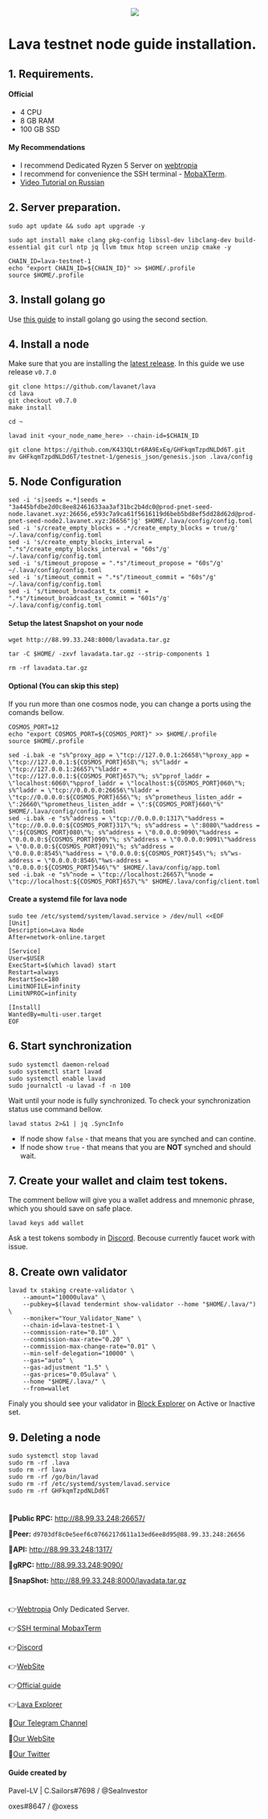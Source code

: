 <p align="center">
 <img src="https://i.postimg.cc/CxsxpvY3/banner.jpg"/></a>
</p>

# Lava testnet node guide installation.

## 1. Requirements.
#### Official 
- 4 CPU
- 8 GB RAM
- 100 GB SSD
#### My Recommendations
- I recommend Dedicated Ryzen 5 Server on [webtropia](https://www.webtropia.com/?kwk=255074042020228216158042)
- I recommend for convenience the SSH terminal - [MobaXTerm](https://mobaxterm.mobatek.net/download.html).
- [Video Tutorial on Russian](https://www.youtube.com/watch?v=KJOEdWPfrvE&t)

## 2. Server preparation.
```
sudo apt update && sudo apt upgrade -y
```
```
sudo apt install make clang pkg-config libssl-dev libclang-dev build-essential git curl ntp jq llvm tmux htop screen unzip cmake -y
```
```
CHAIN_ID=lava-testnet-1
echo "export CHAIN_ID=${CHAIN_ID}" >> $HOME/.profile
source $HOME/.profile
```
## 3. Install golang go
Use [this guide](https://github.com/CryptoSailors/cryptosailors-tools/tree/main/Install%20Golang%20%22Go%22#2-if-you-installing-golang-go-on-clear-server-you-need-input-following-commands) to install golang go using the second section.

## 4. Install a node
Make sure that you are installing the [latest release](https://github.com/lavanet/lava/tags). In this guide we use release `v0.7.0`
```
git clone https://github.com/lavanet/lava
cd lava
git checkout v0.7.0 
make install
```
```
cd ~
```
```
lavad init <your_node_name_here> --chain-id=$CHAIN_ID
```
```
git clone https://github.com/K433QLtr6RA9ExEq/GHFkqmTzpdNLDd6T.git
mv GHFkqmTzpdNLDd6T/testnet-1/genesis_json/genesis.json .lava/config
```

## 5. Node Configuration
```
sed -i 's|seeds =.*|seeds = "3a445bfdbe2d0c8ee82461633aa3af31bc2b4dc0@prod-pnet-seed-node.lavanet.xyz:26656,e593c7a9ca61f5616119d6beb5bd8ef5dd28d62d@prod-pnet-seed-node2.lavanet.xyz:26656"|g' $HOME/.lava/config/config.toml
sed -i 's/create_empty_blocks = .*/create_empty_blocks = true/g' ~/.lava/config/config.toml
sed -i 's/create_empty_blocks_interval = ".*s"/create_empty_blocks_interval = "60s"/g' ~/.lava/config/config.toml
sed -i 's/timeout_propose = ".*s"/timeout_propose = "60s"/g' ~/.lava/config/config.toml
sed -i 's/timeout_commit = ".*s"/timeout_commit = "60s"/g' ~/.lava/config/config.toml
sed -i 's/timeout_broadcast_tx_commit = ".*s"/timeout_broadcast_tx_commit = "601s"/g' ~/.lava/config/config.toml
```
#### Setup the latest Snapshot on your node
```
wget http://88.99.33.248:8000/lavadata.tar.gz
```
```
tar -C $HOME/ -zxvf lavadata.tar.gz --strip-components 1
```
```
rm -rf lavadata.tar.gz
```
#### Optional (You can skip this step)
If you run more than one cosmos node, you can change a ports using the comands bellow.
```
COSMOS_PORT=12
echo "export COSMOS_PORT=${COSMOS_PORT}" >> $HOME/.profile
source $HOME/.profile
```
```
sed -i.bak -e "s%^proxy_app = \"tcp://127.0.0.1:26658\"%proxy_app = \"tcp://127.0.0.1:${COSMOS_PORT}658\"%; s%^laddr = \"tcp://127.0.0.1:26657\"%laddr = \"tcp://127.0.0.1:${COSMOS_PORT}657\"%; s%^pprof_laddr = \"localhost:6060\"%pprof_laddr = \"localhost:${COSMOS_PORT}060\"%; s%^laddr = \"tcp://0.0.0.0:26656\"%laddr = \"tcp://0.0.0.0:${COSMOS_PORT}656\"%; s%^prometheus_listen_addr = \":26660\"%prometheus_listen_addr = \":${COSMOS_PORT}660\"%" $HOME/.lava/config/config.toml
sed -i.bak -e "s%^address = \"tcp://0.0.0.0:1317\"%address = \"tcp://0.0.0.0:${COSMOS_PORT}317\"%; s%^address = \":8080\"%address = \":${COSMOS_PORT}080\"%; s%^address = \"0.0.0.0:9090\"%address = \"0.0.0.0:${COSMOS_PORT}090\"%; s%^address = \"0.0.0.0:9091\"%address = \"0.0.0.0:${COSMOS_PORT}091\"%; s%^address = \"0.0.0.0:8545\"%address = \"0.0.0.0:${COSMOS_PORT}545\"%; s%^ws-address = \"0.0.0.0:8546\"%ws-address = \"0.0.0.0:${COSMOS_PORT}546\"%" $HOME/.lava/config/app.toml
sed -i.bak -e "s%^node = \"tcp://localhost:26657\"%node = \"tcp://localhost:${COSMOS_PORT}657\"%" $HOME/.lava/config/client.toml
```

#### Create a systemd file for lava node
```
sudo tee /etc/systemd/system/lavad.service > /dev/null <<EOF
[Unit]
Description=Lava Node
After=network-online.target

[Service]
User=$USER
ExecStart=$(which lavad) start
Restart=always
RestartSec=180
LimitNOFILE=infinity
LimitNPROC=infinity

[Install]
WantedBy=multi-user.target
EOF
```
                                                        
## 6. Start synchronization
```
sudo systemctl daemon-reload
sudo systemctl start lavad
sudo systemctl enable lavad
sudo journalctl -u lavad -f -n 100
```
Wait until your node is fully synchronized. To check your synchronization status use command bellow.
```
lavad status 2>&1 | jq .SyncInfo
```
- If node show `false` - that means that you are synched and can contine. 
- If node show `true` - that means that you are **NOT** synched and should wait.

## 7. Create your wallet and claim test tokens.
The comment bellow will give you a wallet address and mnemonic phrase, which you should save on safe place.
```
lavad keys add wallet
```
Ask a test tokens sombody in [Discord](https://discord.gg/BBgprSw2vn). Becouse currently faucet work with issue.
## 8. Сreate own validator
```
lavad tx staking create-validator \
    --amount="10000ulava" \
    --pubkey=$(lavad tendermint show-validator --home "$HOME/.lava/") \
    --moniker="Your_Validator_Name" \
    --chain-id=lava-testnet-1 \
    --commission-rate="0.10" \
    --commission-max-rate="0.20" \
    --commission-max-change-rate="0.01" \
    --min-self-delegation="10000" \
    --gas="auto" \
    --gas-adjustment "1.5" \
    --gas-prices="0.05ulava" \
    --home "$HOME/.lava/" \
    --from=wallet
```
Finaly you should see your validator in [Block Explorer](https://lava.explorers.guru/) on Active or Inactive set.

## 9. Deleting a node
```
sudo systemctl stop lavad
sudo rm -rf .lava
sudo rm -rf lava
sudo rm -rf /go/bin/lavad
sudo rm -rf /etc/systemd/system/lavad.service
sudo rm -rf GHFkqmTzpdNLDd6T
```
#
**🐬Public RPC:** http://88.99.33.248:26657/

**🐬Peer:** `d9703df8c0e5eef6c0766217d611a13ed6ee8d95@88.99.33.248:26656`

**🐬API:** http://88.99.33.248:1317/

**🐬gRPC:** http://88.99.33.248:9090/

**🐬SnapShot:** http://88.99.33.248:8000/lavadata.tar.gz
#
👉[Webtropia](https://www.webtropia.com/?kwk=255074042020228216158042) Only Dedicated Server.

👉[SSH terminal MobaxTerm](https://mobaxterm.mobatek.net/download.html)

👉[Discord](https://discord.gg/BBgprSw2vn)

👉[WebSite](https://www.lavanet.xyz/)

👉[Official guide](https://docs.lavanet.xyz/)

👉[Lava Explorer](https://lava.explorers.guru/)

🔰[Our Telegram Channel](https://t.me/CryptoSailorsAnn)

🔰[Our WebSite](cryptosailors.tech)

🔰[Our Twitter](https://twitter.com/Crypto_Sailors)

#### Guide created by 
Pavel-LV | C.Sailors#7698 / @SeaInvestor

oxes#8647 / @oxess
